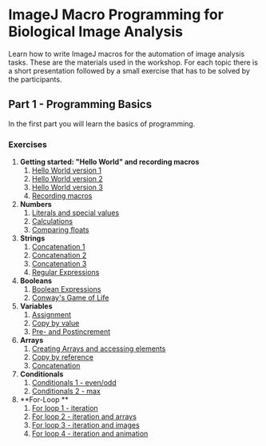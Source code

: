# ImageJ Macro Programming for Biological Image Analysis

Learn how to write ImageJ macros for the automation of image analysis tasks. These are the materials used in the workshop. For each topic there is a short presentation followed by a small exercise that has to be solved by the participants.

## Part 1 - Programming Basics

In the first part you will learn the basics of programming.

### Exercises

1. **Getting started: "Hello World" and recording macros**
    1. [Hello World version 1](./ex/ex01-01.md)
    1. [Hello World version 2](./ex/ex01-02.md)
    1. [Hello World version 3](./ex/ex01-03.md)
    1. [Recording macros](./ex/ex01-04.md)
1. **Numbers**    
    1. [Literals and special values](./ex/ex02-01.md)
    1. [Calculations](./ex/ex02-02.md)
    1. [Comparing floats](./ex/ex02-03.md)
1. **Strings**
    1. [Concatenation 1](./ex/ex03-01.md) 
    1. [Concatenation 2](./ex/ex03-02.md) 
    1. [Concatenation 3](./ex/ex03-03.md) 
    1. [Regular Expressions](./ex/ex03-04.md)
1. **Booleans**
    1. [Boolean Expressions](./ex/ex04-01.md)
    1. [Conway's Game of Life](./ex/ex04-02.md)
1. **Variables**
    1. [Assignment](./ex/ex05-01.md)
    1. [Copy by value](./ex/ex05-02.md)
    1. [Pre- and Postincrement](./ex/ex05-03.md)
1. **Arrays**
    1. [Creating Arrays and accessing elements](./ex/ex06-01.md)
    1. [Copy by reference](./ex/ex06-02.md) 
    1. [Concatenation](./ex/ex06-03.md) 
1. **Conditionals**
    1. [Conditionals 1 - even/odd](./ex/ex07-01.md)
    1. [Conditionals 2 - max](./ex/ex07-02.md)
1. **For-Loop **
    1. [For loop 1 - iteration](./ex/ex08-01.md)
    1. [For loop 2 - iteration and arrays](./ex/ex08-02.md)
    1. [For loop 3 - iteration and images](./ex/ex08-03.md)
    1. [For loop 4 - iteration and animation](./ex/ex08-04.md)
